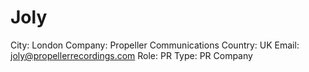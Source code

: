 # Joly

City: London
Company: Propeller Communications
Country: UK
Email: joly@propellerrecordings.com
Role: PR
Type: PR Company